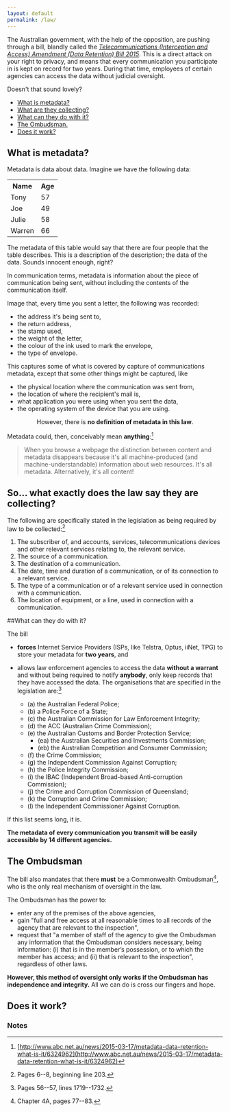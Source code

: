 ```yaml
---
layout: default
permalink: /law/
---
```


The Australian government, with the help of the opposition,
are pushing through a bill, blandly called
the [_Telecommunications (Interception and Access) Amendment
(Data Retention) Bill 2015_](http://parlinfo.aph.gov.au/parlInfo/search/display/display.w3p;query=Id:%22legislation/bills/r5375_third-reps/0000%22). 
This is a direct attack on your right to
privacy, and means that every communication you participate in is
kept on record for two years. During that time, employees of
certain agencies can access the data without judicial
oversight.

Doesn't that sound <span class="glyphicon glyphicon-heart"></span>lovely<span class="glyphicon glyphicon-heart"></span>?

- [What is metadata?](#what)
- [What are they collecting?](#collecting)
- [What can they do with it?](#do)
- [The Ombudsman.](#ombudsman)
- [Does it work?](#work)

## <a name="what"></a>What is metadata?
Metadata is data about data. Imagine we have the following data:

<div align="center">
    <table class="table table-striped table-hover">
        <tr>
            <th>Name</th>
            <th>Age</th>
        </tr>
          <tr>
            <td>Tony</td>
            <td>57</td>
          </tr>
          <tr>
            <td>Joe</td>
            <td>49</td>
          </tr>
          <tr>
            <td>Julie</td>
            <td>58</td>
          </tr>
          <tr>
            <td>Warren</td>
            <td>66</td>
          </tr>
    </table>
</div>

The metadata of this table would say that there are four
people that the table describes. This is a description of the
description; the data of the data. Sounds innocent enough, right?

In communication terms, metadata
is information about the piece of communication being sent, without
including the contents of the communication itself.

Image that, every time you sent a letter, the following was recorded:

- the address it's being sent to,
- the return address,
- the stamp used,
- the weight of the letter,
- the colour of the ink used to mark the envelope,
- the type of envelope.

This captures some of what is covered by capture of communications metadata, except that
some other things might be captured, like

- the physical location where the communication was sent from,
- the location of where the recipient's mail is,
- what application you were using when you sent the data,
- the operating system of the device that you are using.

<p class="lead" align="center">However, there is <strong>no definition of metadata in this law</strong>.</p>

Metadata could, then, conceivably mean __anything__:[^nodef]

>When you browse a webpage the distinction between content and metadata disappears because it's all
machine-produced (and machine-understandable) information about web resources. It's all metadata. Alternatively,
it's all content!

## <a name="collecting"></a>So... what exactly does the law say they are collecting?
The following are specifically stated in the legislation as being required by law to
be collected:[^collection]

1. The subscriber of, and accounts, services, telecommunications devices and
other relevant services relating to, the relevant service.
1. The source of a communication.
1. The destination of a communication.
1. The date, time and duration of a communication, or of its connection to a relevant service.
1. The type of a communication or of a relevant service used in connection with a communication.
1. The location of equipment, or a line, used in connection with a communication.

##What can they do with it? <a name="do"></a>

The bill

- __forces__ Internet Service Providers (ISPs, like Telstra, Optus, iiNet, TPG) to
store your metadata for __two years__, and

- allows law enforcement agencies to access the data __without a warrant__ and
without being required to notify __anybody__, only keep records that they
have accessed the data. The
organisations that are specified in the legislation are:[^agencies]

    - (a) the Australian Federal Police;
    - (b) a Police Force of a State;
    - (c) the Australian Commission for Law Enforcement Integrity;
    - (d) the ACC (Australian Crime Commission);
    - (e) the Australian Customs and Border Protection Service;
        - (ea) the Australian Securities and Investments Commission;
        - (eb) the Australian Competition and Consumer Commission;
    - (f) the Crime Commission;
    - (g) the Independent Commission Against Corruption;
    - (h) the Police Integrity Commission;
    - (i) the IBAC (Independent Broad-based Anti-corruption Commission);
    - (j) the Crime and Corruption Commission of Queensland;
    - (k) the Corruption and Crime Commission;
    - (l) the Independent Commissioner Against Corruption.

If this list seems long, it is.

__The metadata of every communication you transmit will be easily accessible by <strong>14</strong>
different agencies.__

## The Ombudsman<a name="ombudsman"></a>

The bill also mandates that there __must__ be a Commonwealth Ombudsman[^ombudsman], who
is the only real mechanism of oversight in the law.

The Ombudsman has the power to:

- enter any of the premises of the above agencies,
- gain "full and free access at all reasonable times to all records of the agency that are relevant to the inspection",
- request that "a member of staff of the agency to give the Ombudsman any information that the Ombudsman considers necessary, being information:
(i) that is in the member’s possession, or to which the member has access; and (ii) that is relevant to the inspection", regardless
of other laws.

__However, this method of oversight only works if the Ombudsman has independence and integrity.__ All we can do is cross
our fingers and hope.

## Does it work?<a name="work"></a>

### Notes
[^nodef]: [http://www.abc.net.au/news/2015-03-17/metadata-data-retention-what-is-it/6324962](http://www.abc.net.au/news/2015-03-17/metadata-data-retention-what-is-it/6324962)
[^collection]: Pages 6--8, beginning line 203.
[^agencies]: Pages 56--57, lines 1719--1732.
[^ombudsman]: Chapter 4A, pages 77--83.
